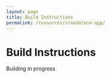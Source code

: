 ```yaml
---
layout: page
title: Build Instructions
permalink: /resources/standalone-app/
---
```


# Build Instructions

Building in progress
